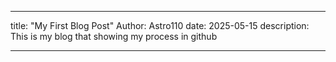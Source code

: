 
---

title: "My First Blog Post"
Author: Astro110
date: 2025-05-15
description: This is my blog that showing my process in github

---
